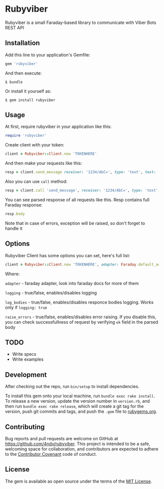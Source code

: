 # Rubyviber

Rubyviber is a small Faraday-based library to communicate with Viber Bots REST API

## Installation

Add this line to your application's Gemfile:

```ruby
gem 'rubyviber'
```

And then execute:

    $ bundle

Or install it yourself as:

    $ gem install rubyviber

## Usage

At first, require rubyviber in your application like this:

```ruby
require 'rubyviber'
```

Create client with your token:

```ruby
client = Rubyviber::Client.new 'TOKENHERE'
```

And then make your requests like this:

```ruby
resp = client.send_message receiver: '1234/AbC=', type: 'text', text: 'hello, machine world!'
```

Also you can use `call` method:

```ruby
resp = client.call 'send_message', receiver: '1234/AbC=', type: 'text', text: 'Hi!'
```

You can see parsed response of all requests like this. Resp contains full Faraday response:

```ruby
resp.body
```

Note that in case of errors, exception will be raised, so don't forget to handle it

## Options

Rubyviber Client has some options you can set, here's full list:

```ruby
client = Rubyviber::Client.new 'TOKENHERE', adapter: Faraday.default_adapter, logging: true, raise_errors: true, log_bodies: false
```

Where:

`adapter` - faraday adapter, look into faraday docs for more of them

`logging` - true/false, enables/disables logging

`log_bodies` - true/false, enables/disables responce bodies logging. Works only if `logging: true`

`raise_errors` - true/false, enables/disables error raising. If you disable this, you can check successfullness of request by verifying `ok` field in the parsed body

## TODO

* Write specs
* Write examples

## Development

After checking out the repo, run `bin/setup` to install dependencies.

To install this gem onto your local machine, run `bundle exec rake install`. To release a new version, update the version number in `version.rb`, and then run `bundle exec rake release`, which will create a git tag for the version, push git commits and tags, and push the `.gem` file to [rubygems.org](https://rubygems.org).

## Contributing

Bug reports and pull requests are welcome on GitHub at https://github.com/4ndv/rubyviber. This project is intended to be a safe, welcoming space for collaboration, and contributors are expected to adhere to the [Contributor Covenant](http://contributor-covenant.org) code of conduct.


## License

The gem is available as open source under the terms of the [MIT License](http://opensource.org/licenses/MIT).

